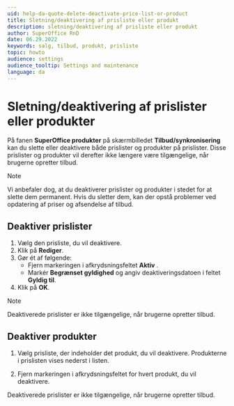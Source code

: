 ```yaml
---
uid: help-da-quote-delete-deactivate-price-list-or-product
title: Sletning/deaktivering af prisliste eller produkt
description: sletning/deaktivering af prisliste eller produkt
author: SuperOffice RnD
date: 06.29.2022
keywords: salg, tilbud, produkt, prisliste
topic: howto
audience: settings
audience_tooltip: Settings and maintenance
language: da
---
```


# Sletning/deaktivering af prislister eller produkter

På fanen **SuperOffice produkter** på skærmbilledet **Tilbud/synkronisering** kan du slette eller deaktivere både prislister og produkter på prislister. Disse prislister og produkter vil derefter ikke længere være tilgængelige, når brugerne opretter tilbud.

> [!NOTE]
> Vi anbefaler dog, at du deaktiverer prislister og produkter i stedet for at slette dem permanent. Hvis du sletter dem, kan der opstå problemer ved opdatering af priser og afsendelse af tilbud.

## Deaktiver prislister

1. Vælg den prisliste, du vil deaktivere.
2. Klik på **Rediger**.
3. Gør ét af følgende:
    * Fjern markeringen i afkrydsningsfeltet **Aktiv** .
    * Markér **Begrænset gyldighed** og angiv deaktiveringsdatoen i feltet **Gyldig til**.
4. Klik på **OK**.

> [!NOTE]
> Deaktiverede prislister er ikke tilgængelige, når brugerne opretter tilbud.

## Deaktiver produkter

1. Vælg prisliste, der indeholder det produkt, du vil deaktivere. Produkterne i prislisten vises nederst i listen.

2. Fjern markeringen i afkrydsningsfeltet for hvert produkt, du vil deaktivere.

Deaktiverede prislister er ikke tilgængelige, når brugerne opretter tilbud.
